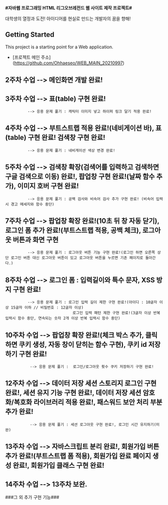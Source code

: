 **#자바웹 프로그래밍 HTML 리그오브레전드 웹 사이트 제작 프로젝트#**

대학생의 열정과 도전! 아이디어를 현실로 만드는 개발자의 꿈을 향해!

## Getting Started

This project is a starting point for a Web application.
- [프로젝트 메인 주소] (https://github.com/Ohhaeseo/WEB_MAIN_20210997)

## 2주차 수업 --> 메인화면 개발 완료!

## 3주차 수업 --> 표(table) 구현 완료!
              --> 응용 문제 풀기 : 캐릭터 이미지 넣고 하이퍼 링크 달기 적용 완료!
              
## 4주차 수업 --> 부트스트랩 적용 완료!(네비게이션 바), 표(table) 구현 완료! 검색창 구현 완료!
              --> 응용 문제 풀기 : 네비게이션 색상 변경 완료!

## 5주차 수업 --> 검색창 확장(검색어를 입력하고 검색하면 구글 검색으로 이동) 완료!, 팝업창 구현 완료!(날짜 함수 추가), 이미지 호버 구현 완료!
              --> 응용 문제 풀기 : 공백 검사와 비속어 검사 추가 구현 완료! (비속어 입력시 경고 메세지와 함수 중단)

## 7주차 수업 --> 팝업창 확장 완료!(10초 뒤 창 자동 닫기), 로그인 폼 추가 완료!(부트스트랩 적용, 공백 체크), 로그아웃 버튼과 화면 구현
              --> 응용 문제 풀기 : 로그아웃 버튼 기능 구현 완료!(로그인 하면 오른쪽 상단 로그인 버튼 대신 로그아웃 버튼이 있고 로그아웃 버튼을 누르면 기존 페이지로 돌아간다.)

## 8주차 수업 --> 로그인 폼 : 입력길이와 특수 문자, XSS 방지 구현 완료!
              --> 응용 문제 풀기 : 로그인 입력 길이 제한 구현 완료!(아이디 : 10글자 이상 15글자 이하 // 비밀번호 : 12글자 이상)
                                  로그인 입력 패턴 제한 구현 완료!(3글자 이상 반복 입력시 함수 중단, 연속되는 숫자 2개 이상 반복 입력시 함수 중단)

## 10주차 수업 --> 팝업창 확장 완료!(체크 박스 추가, 클릭하면 쿠키 생성, 자동 창이 닫히는 함수 구현), 쿠키 id 저장하기 구현 완료!
               --> 응용 문제 풀기 :  로그인/로그아웃 횟수 쿠키 저장하기 구현 완료!

## 12주차 수업 --> 데이터 저장 세션 스토리지 로그인 구현 완료!, 세션 유지 기능 구현 완료!, 데이터 저장 세션 암호화/복호화 라이브러리 적용 완료!, 패스워드 보안 처리 부분 추가 완료!
               --> 응용 문제 풀기 : 세션 로그아웃 구현 완료!, 로그인 시간 유지하기(미완)

## 13주차 수업 --> 자바스크립트 분리 완료!, 회원가입 버튼 추가 완료!(부트스트랩 폼 적용), 회원가입 완료 페이지 생성 완료!, 회원가입 클래스 구현 완료!

## 14주차 수업 --> 13주차 보완.

###그 외 추가 구현 기능###

